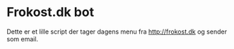 Frokost.dk bot
==============
Dette er et lille script der tager dagens menu fra http://frokost.dk og sender som email.
